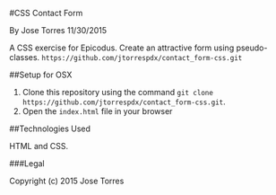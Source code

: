 #CSS Contact Form

By Jose Torres 11/30/2015

A CSS exercise for Epicodus. Create an attractive form using pseudo-classes. `https://github.com/jtorrespdx/contact_form-css.git`


##Setup for OSX

1. Clone this repository using the command `git clone https://github.com/jtorrespdx/contact_form-css.git`.
2. Open the `index.html` file in your browser


##Technologies Used

HTML and CSS.

###Legal

Copyright (c) 2015 Jose Torres
